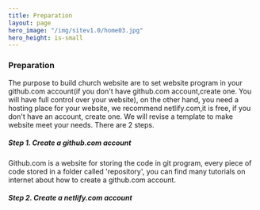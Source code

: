 ```yaml
---
title: Preparation
layout: page
hero_image: "/img/sitev1.0/home03.jpg"
hero_height: is-small
---
```


### Preparation

The purpose to build church website are to set website program in your github.com account(if you don't have github.com account,create one. You will have full control over your website), on the other hand, you need a hosting place for your website, we recommend netlify.com,it is free, if you don't have an account, create one. We will revise a template to make website meet your needs. There are 2 steps.

##### Step 1. Create a github.com account

Github.com is a website for storing the code in git program, every piece of code stored in a folder called 'repository', you can find many tutorials on internet about how to create a github.com account.

##### Step 2. Create a netlify.com account
